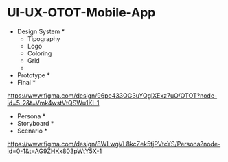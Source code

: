 # UI-UX-OTOT-Mobile-App

* Design System *
  - Tipography
  - Logo
  - Coloring
  - Grid
  - 
* Prototype *
* Final *

https://www.figma.com/design/96pe433QG3uYQglXExz7uO/OTOT?node-id=5-2&t=Vmk4wstVtQSWu1KI-1


* Persona *
* Storyboard *
* Scenario *
  
https://www.figma.com/design/8WLwgVL8kcZek5tjPVtcYS/Persona?node-id=0-1&t=AG9ZHKx803pWtY5X-1
